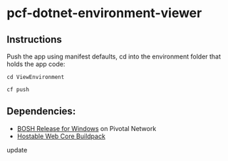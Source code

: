 # pcf-dotnet-environment-viewer

## Instructions
Push the app using manifest defaults, cd into the environment folder that holds the app code:
```
cd ViewEnvironment

cf push
```

## Dependencies:
* [BOSH Release for Windows](https://network.pivotal.io/products/bosh-release-for-windows) on Pivotal Network
* [Hostable Web Core Buildpack](https://github.com/cloudfoundry-incubator/hwc-buildpack)

update
